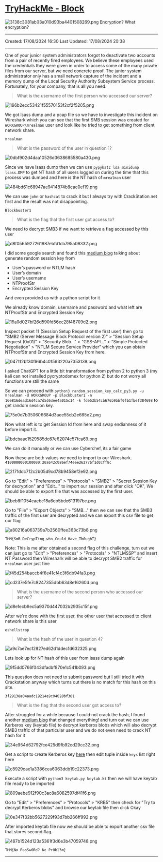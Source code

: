 # [TryHackMe - Block](https://tryhackme.com/r/room/blockroom)
![3138c3081ab03a010d93ba4401508269.png](/resources/3138c3081ab03a010d93ba4401508269.png)
Encryption? What encryption?
***
Created: 17/08/2024 16:30
Last Updated: 17/08/2024 20:38
***
One of your junior system administrators forgot to deactivate two accounts from a pair of recently fired employees.
We believe these employees used the credentials they were given in order to access some of the many private files from our server, but we need concrete proof.
The junior system administrator only has a small network capture of the incident and a memory dump of the Local Security Authority Subsystem Service process.
Fortunately, for your company, that is all you need.

>What is the username of the first person who accessed our server?

![196b2ecc53421f55570153f2cf2f5205.png](/resources/196b2ecc53421f55570153f2cf2f5205.png)

We got lsass dump and a pcap file so we have to investigate this incident on Wireshark which you can see that the first SMB session was created for `WORKGROUP\mrealman` user and look like he tried to get something from client network share.

```
mrealman
```

>What is the password of the user in question 1?

![0dbf902d4daa10526d3638685580a430.png](/resources/0dbf902d4daa10526d3638685580a430.png)

Since we have lsass dump then we can use `pypykatz lsa minidump lsass.DMP` to get NT hash of all users logged on during the time that this process was dumped and here is the NT hash of `mrealman` user

![484bd61c68947ae9414874b8cac0ef19.png](/resources/484bd61c68947ae9414874b8cac0ef19.png)

We can use `john` or `hashcat` to crack it but I always try with CrackStation.net first and the result was not disappointing.

```
Blockbuster1
```

>What is the flag that the first user got access to?

We need to decrypt SMB3 if we want to retrieve a flag accessed by this user

![d8f0565927261987ebfd1cb795a09332.png](/resources/d8f0565927261987ebfd1cb795a09332.png)

I did some google search and found this [medium blog](https://medium.com/maverislabs/decrypting-smb3-traffic-with-just-a-pcap-absolutely-maybe-712ed23ff6a2) talking about generate random session key from 
- User’s password or NTLM hash 
- User’s domain
- User’s username
- NTProofStr
- Encrypted Session Key

And even provided us with a python script for it

We already know domain, username and password and what left are NTProofStr and Encrypted Session Key

![19a0d027bf26d590fd56ec28f48709d2.png](/resources/19a0d027bf26d590fd56ec28f48709d2.png)

Inspect packet 11 (Session Setup Request of the first user) then go to "SMB2 (Server Message Block Protocol version 2)" > "Session Setup Request (0x01)" > "Security Blob..." > "GSS-API..." > "Simple Protected Negotiation" > "NTLM Secure Service Provider" which you can obtain NTProofStr and Encrypted Session Key from here.

![047112bf30f96b4c01593220a7353138.png](/resources/047112bf30f96b4c01593220a7353138.png)

I asked ChatGPT for a little bit transformation from python 2 to python 3 (my kali can not installed pycryptodomex for python 2) but do not worry all functions are still the same

So we can proceed with `python3 random_session_key_calc_py3.py -u mrealman -d WORKGROUP -p Blockbuster1 -n 16e816dead16d4ca7d5d6dee4a015c14 -k fde53b54cb676b9bbf0fb1fbef384698` to get random session key.

![75e0d7b350606684d3aee55cb2e665e2.png](/resources/75e0d7b350606684d3aee55cb2e665e2.png)

Now what left is to get Session Id from here and swap endianness of it before import it.

![bdcbaac1529585dc67e62074c57fca69.png](/resources/bdcbaac1529585dc67e62074c57fca69.png)

We can do it manually or we can use Cyberchef, its a fair game 

Now these are both values we need to import to our Wireshark.
`4100000000100000:20a642c086ef74eee26277bf1d0cff8c`

![2171ddc712c2b05d9cd78b9458ef2e92.png](/resources/2171ddc712c2b05d9cd78b9458ef2e92.png)

Go to "Edit" > "Preferences" > "Protocols" > "SMB2" > "Secret Session Key for decryption" and "Edit..." to import our session and after click "OK", We should be able to export file that was accessed by the first user.

![beb8f1054caebc18a6cb5bde613197bc.png](/resources/beb8f1054caebc18a6cb5bde613197bc.png)

Go to "File" > "Export Objects" > "SMB..." then we can see that the SMB3 traffic of the first user are decrypted and we can export this csv file to get our flag

![a80216a063739a7b2560ffee363c73b8.png](/resources/a80216a063739a7b2560ffee363c73b8.png)

```
THM{SmB_DeCrypTing_who_Could_Have_Th0ughT}
```

Note: This is me after obtained a second flag of this challenge, turn out we can just go to "Edit" > "Preferences" > "Protocols" > "NTLMSSP" and insert NT Password then Wireshark will be able to decrypt SMB2 traffic for `mrealman` user just fine

![f45d254baccb4f6e41cf4c3f6db94fa3.png](/resources/f45d254baccb4f6e41cf4c3f6db94fa3.png)

![cd237e5fe7c8247355dbb63d8e16260d.png](/resources/cd237e5fe7c8247355dbb63d8e16260d.png)

>What is the username of the second person who accessed our server?

![d8e1ecb9ec5a9370d447032b2935c15f.png](/resources/d8e1ecb9ec5a9370d447032b2935c15f.png)

After we're done with the first user, the other user that accessed to client network share is this user

```
eshellstrop
```

>What is the hash of the user in question 4?

![a9c7ae7ec12827ed62d1ddec1d632325.png](/resources/a9c7ae7ec12827ed62d1ddec1d632325.png)

Lets look up for NT hash of this user from lsass dump again

![9f5dd0766f043dfadbf870e1c541b093.png](/resources/9f5dd0766f043dfadbf870e1c541b093.png)

This question does not need to submit password but I still tried it with Crackstation anyway which turns out there is no match for this hash on this site.

```
3f29138a04aadc19214e9c04028bf381
```

>What is the flag that the second user got access to?

After struggled for a while because I could not crack the hash, I found another [medium blog](https://medium.com/tenable-techblog/decrypt-encrypted-stub-data-in-wireshark-deb132c076e7) that changed everything! and turn out we can use Kerberos key (keytab file) to decrypt kerberos blobs which will also decrypt SMB3 traffic of that particular user and we do not even need to crack NT hash for it

![34e954d62792fce425d9fb92cd29cc32.png](/resources/34e954d62792fce425d9fb92cd29cc32.png)

Get a script to create Kerberos key [here](https://github.com/dirkjanm/forest-trust-tools/blob/master/keytab.py) then edit tuple inside `keys` list right here

![c8929cae1a3386cea6063ddb19c22373.png](/resources/c8929cae1a3386cea6063ddb19c22373.png)

Execute a script with `python3 keytab.py keytab.kt` then we will have keytab file ready to be imported

![809aebe912f90c3ac8a6082597df41f6.png](/resources/809aebe912f90c3ac8a6082597df41f6.png)

Go to "Edit" > "Preferences" > "Protocols" > "KRB5" then check for "Try to decrypt Kerberos blobs" and browse our keytab file then click Okay

![0e347f32bb5627229f93d7bb266ff992.png](/resources/0e347f32bb5627229f93d7bb266ff992.png)

After imported keytab file now we should be able to export another csv file that stores second flag.

![497b1524d123a5361f3d6e3b47059748.png](/resources/497b1524d123a5361f3d6e3b47059748.png)

```
THM{No_PasSw0Rd?_No_Pr0bl3m}
```

***